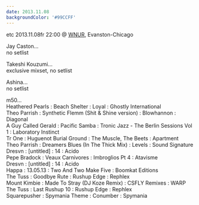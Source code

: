 ```yaml
---
date: 2013.11.08
backgroundColor: '#99CCFF'
---
```


etc 2013.11.08fr 22:00 @ [WNUR](http://www.wnur.org/), Evanston-Chicago  

Jay Caston...  
no setlist  

Takeshi Kouzumi...  
exclusive mixset, no setlist  

Ashina...  
no setlist  

m50...  
Heathered Pearls : Beach Shelter : Loyal : Ghostly International  
Theo Parrish : Synthetic Flemm (Shit & Shine version) : Blowhannon : Diagonal  
A Guy Called Gerald : Pacific Samba : Tronic Jazz - The Berlin Sessions Vol 1 : Laboratory Instinct  
Tr One : Huguenot Burial Ground : The Muscle, The Beets : Apartment  
Theo Parrish : Dreamers Blues (In The Thick Mix) : Levels : Sound Signature  
Dresvn : \[untitled\] : 14 : Acido  
Pepe Bradock : Veaux Carnivores : Imbroglios Pt 4 : Atavisme  
Dresvn : \[untitled\] : 14 : Acido  
Happa : 13.05.13 : Two And Two Make Five : Boomkat Editions  
The Tuss : Goodbye Rute : Rushup Edge : Rephlex  
Mount Kimbie : Made To Stray (DJ Koze Remix) : CSFLY Remixes : WARP  
The Tuss : Last Rushup 10 : Rushup Edge : Rephlex  
Squarepusher : Spymania Theme : Conumber : Spymania